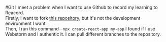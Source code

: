 #Git
I meet a problem when I want to use Github to record my learning to Reacord.  
Firstly, I want to fork [this repository](https://github.com/facebook/create-react-app), but it's not the development environment I want.  
Then, I run this command--`npx create-react-app my-app`
I found if I use Webstorm and I authentic it. I can pull different branches to the repository.
